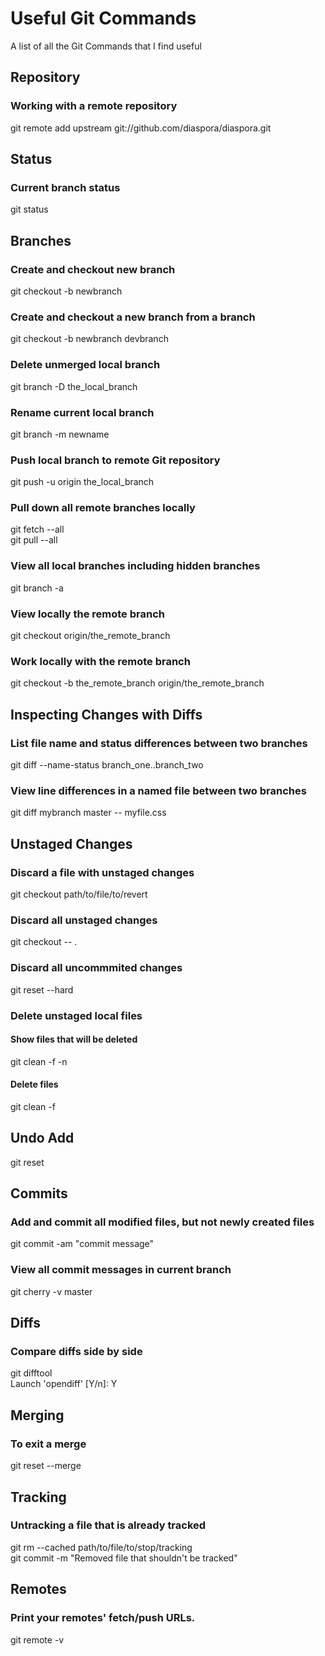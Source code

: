 # Useful Git Commands
A list of all the Git Commands that I find useful

## Repository

### Working with a remote repository
git remote add upstream git://github.com/diaspora/diaspora.git

## Status

### Current branch status
git status

## Branches

### Create and checkout new branch
git checkout -b newbranch

### Create and checkout a new branch from a branch
git checkout -b newbranch devbranch

### Delete unmerged local branch
git branch -D the_local_branch

### Rename current local branch
git branch -m newname

### Push local branch to remote Git repository
git push -u origin the_local_branch

### Pull down all remote branches locally
git fetch --all  
git pull --all

### View all local branches including hidden branches
git branch -a

### View locally the remote branch
git checkout origin/the_remote_branch

### Work locally with the remote branch
git checkout -b the_remote_branch origin/the_remote_branch


## Inspecting Changes with Diffs

### List file name and status differences between two branches
git diff --name-status branch_one..branch_two

### View line differences in a named file between two branches
git diff mybranch master -- myfile.css


## Unstaged Changes

### Discard a file with unstaged changes
git checkout path/to/file/to/revert

### Discard all unstaged changes
git checkout -- .

### Discard all uncommmited changes
git reset --hard

### Delete unstaged local files
#### Show files that will be deleted
git clean -f -n 
#### Delete files
git clean -f

## Undo Add
git reset

## Commits

### Add and commit all modified files, but not newly created files
git commit -am  "commit message"

### View all commit messages in current branch
git cherry -v master

## Diffs

### Compare diffs side by side
git difftool  
Launch 'opendiff' [Y/n]: Y

## Merging

### To exit a merge
git reset --merge

## Tracking

### Untracking a file that is already tracked
git rm --cached path/to/file/to/stop/tracking  
git commit -m "Removed file that shouldn't be tracked"

## Remotes

### Print your remotes' fetch/push URLs.
git remote -v

